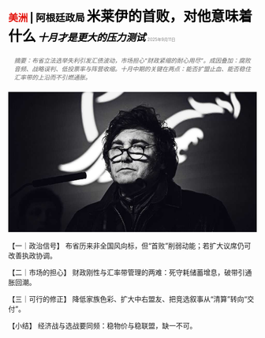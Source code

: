 <span style="color:#E3120B; font-size:14.9pt; font-weight:bold;">美洲</span> <span style="color:#000000; font-size:14.9pt; font-weight:bold;">| 阿根廷政局</span>
<span style="color:#000000; font-size:21.0pt; font-weight:bold;">米莱伊的首败，对他意味着什么</span>
<span style="color:#000000; font-size:14.9pt; font-weight:bold; font-style:italic;">十月才是更大的压力测试</span>
<span style="color:#808080; font-size:6.2pt;">2025年9月11日</span>

<div style="padding:8px 12px; color:#666; font-size:9.0pt; font-style:italic; margin:12px 0;">摘要：布省立法选举失利引发汇债波动，市场担心“财政紧缩的耐心用尽”。成因叠加：腐败音频、战略误判、低投票率与阵营收缩。十月中期的关键在两点：能否扩盟止血、能否稳住汇率带的上沿而不引燃通胀。</div>

![](../images/023_What_Javier_Mileis_first_defeat_means_for_his_future/p0100_img01.jpeg)

【一｜政治信号】
布省历来非全国风向标，但“首败”削弱动能；若扩大议席仍可改善执政协调。

【二｜市场的担心】
财政刚性与汇率带管理的两难：死守耗储蓄增息，破带引通胀回潮。

【三｜可行的修正】
降低家族色彩、扩大中右盟友、把竞选叙事从“清算”转向“交付”。

【小结】
经济战与选战要同频：稳物价与稳联盟，缺一不可。


